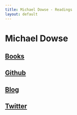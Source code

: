 ```yaml
---
title: Michael Dowse - Readings
layout: default
---
```


# Michael Dowse

## [Books](/books)

## [Github](http://github.com/michaeldowse)

## [Blog](http://michaeldowse.name)

## [Twitter](http://twitter.com/michaeldowse)
